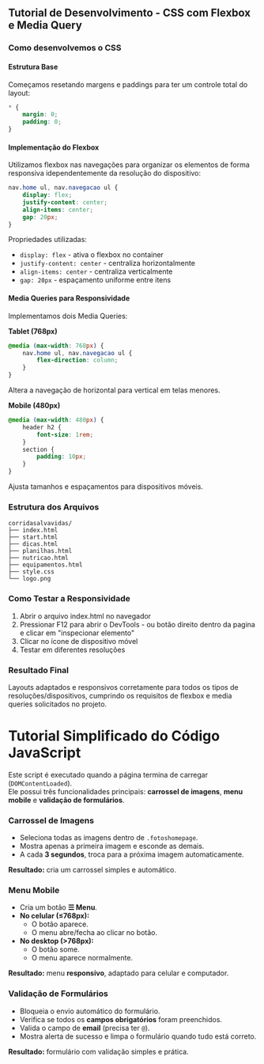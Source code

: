 ## Tutorial de Desenvolvimento - CSS com Flexbox e Media Query

### Como desenvolvemos o CSS

#### Estrutura Base
Começamos resetando margens e paddings para ter um controle total do layout:
```css
* {
    margin: 0;
    padding: 0;
}
```

#### Implementação do Flexbox
Utilizamos flexbox nas navegações para organizar os elementos de forma responsiva idependentemente da resolução do dispositivo:
```css
nav.home ul, nav.navegacao ul {
    display: flex;
    justify-content: center;
    align-items: center;
    gap: 20px;
}
```

Propriedades utilizadas:
- `display: flex` - ativa o flexbox no container
- `justify-content: center` - centraliza horizontalmente
- `align-items: center` - centraliza verticalmente
- `gap: 20px` - espaçamento uniforme entre itens

#### Media Queries para Responsividade
Implementamos dois Media Queries:

**Tablet (768px)**
```css
@media (max-width: 768px) {
    nav.home ul, nav.navegacao ul {
        flex-direction: column;
    }
}
```
Altera a navegação de horizontal para vertical em telas menores.

**Mobile (480px)**
```css
@media (max-width: 480px) {
    header h2 {
        font-size: 1rem;
    }
    section {
        padding: 10px;
    }
}
```
Ajusta tamanhos e espaçamentos para dispositivos móveis.

### Estrutura dos Arquivos
```
corridasalvavidas/
├── index.html
├── start.html
├── dicas.html
├── planilhas.html
├── nutricao.html
├── equipamentos.html
├── style.css
└── logo.png
```

### Como Testar a Responsividade
1. Abrir o arquivo index.html no navegador
2. Pressionar F12 para abrir o DevTools - ou botão direito dentro da pagina e clicar em "inspecionar elemento"
3. Clicar no ícone de dispositivo móvel
4. Testar em diferentes resoluções

### Resultado Final
Layouts adaptados e responsivos corretamente para todos os tipos de resoluções/dispositivos, cumprindo os requisitos de flexbox e media queries solicitados no projeto.

# Tutorial Simplificado do Código JavaScript

Este script é executado quando a página termina de carregar (`DOMContentLoaded`).  
Ele possui três funcionalidades principais: **carrossel de imagens**, **menu mobile** e **validação de formulários**.  



### Carrossel de Imagens
- Seleciona todas as imagens dentro de `.fotoshomepage`.  
- Mostra apenas a primeira imagem e esconde as demais.  
- A cada **3 segundos**, troca para a próxima imagem automaticamente.  

**Resultado:** cria um carrossel simples e automático.  



###  Menu Mobile
- Cria um botão **☰ Menu**.  
- **No celular (≤768px):**
  - O botão aparece.  
  - O menu abre/fecha ao clicar no botão.  
- **No desktop (>768px):**
  - O botão some.  
  - O menu aparece normalmente.  

 **Resultado:** menu **responsivo**, adaptado para celular e computador.  



###  Validação de Formulários
- Bloqueia o envio automático do formulário.  
- Verifica se todos os **campos obrigatórios** foram preenchidos.  
- Valida o campo de **email** (precisa ter `@`).  
- Mostra alerta de sucesso e limpa o formulário quando tudo está correto.  

 **Resultado:** formulário com validação simples e prática.  
